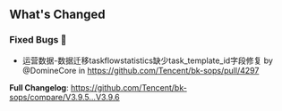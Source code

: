 <!-- Release notes generated using configuration in .github/release.yml at V3.6.X -->

## What's Changed

### Fixed Bugs 👾
* 运营数据-数据迁移taskflowstatistics缺少task_template_id字段修复 by @DomineCore in https://github.com/Tencent/bk-sops/pull/4297


**Full Changelog**: https://github.com/Tencent/bk-sops/compare/V3.9.5...V3.9.6